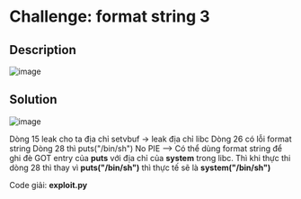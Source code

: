 # Challenge: format string 3

## Description
![image](https://github.com/sangnguyenthien/CTF/assets/89742084/39ed08c0-9158-45e3-9751-9fb21a03dd96)

## Solution

![image](https://github.com/sangnguyenthien/CTF/assets/89742084/86ce584d-fe26-4856-ab1c-59ce0a8d5a61)

Dòng 15 leak cho ta địa chỉ setvbuf -> leak địa chỉ libc
Dòng 26 có lỗi format string
Dòng 28 thì puts("/bin/sh")
No PIE
--> Có thể dùng format string để ghi đè GOT entry của **puts** với địa chỉ của **system** trong libc. Thì khi thực thi dòng 28 thì thay vì **puts("/bin/sh")** thì thực tế sẽ là **system("/bin/sh")**

Code giải: **exploit.py**
